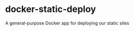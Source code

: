 docker-static-deploy
====================

A general-purpose Docker app for deploying our static sites

